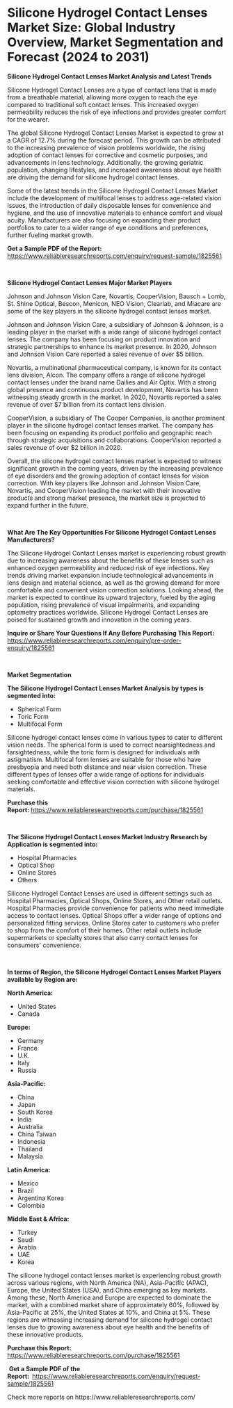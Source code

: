 <p><h1>Silicone Hydrogel Contact Lenses Market Size: Global Industry Overview, Market Segmentation and Forecast (2024 to 2031)</h1></p><p><strong>Silicone Hydrogel Contact Lenses Market Analysis and Latest Trends</strong></p>
<p><p>Silicone Hydrogel Contact Lenses are a type of contact lens that is made from a breathable material, allowing more oxygen to reach the eye compared to traditional soft contact lenses. This increased oxygen permeability reduces the risk of eye infections and provides greater comfort for the wearer.</p><p>The global Silicone Hydrogel Contact Lenses Market is expected to grow at a CAGR of 12.7% during the forecast period. This growth can be attributed to the increasing prevalence of vision problems worldwide, the rising adoption of contact lenses for corrective and cosmetic purposes, and advancements in lens technology. Additionally, the growing geriatric population, changing lifestyles, and increased awareness about eye health are driving the demand for silicone hydrogel contact lenses.</p><p>Some of the latest trends in the Silicone Hydrogel Contact Lenses Market include the development of multifocal lenses to address age-related vision issues, the introduction of daily disposable lenses for convenience and hygiene, and the use of innovative materials to enhance comfort and visual acuity. Manufacturers are also focusing on expanding their product portfolios to cater to a wider range of eye conditions and preferences, further fueling market growth.</p></p>
<p><strong>Get a Sample PDF of the Report:&nbsp;</strong> <a href="https://www.reliableresearchreports.com/enquiry/request-sample/1825561">https://www.reliableresearchreports.com/enquiry/request-sample/1825561</a></p>
<p>&nbsp;</p>
<p><strong>Silicone Hydrogel Contact Lenses Major Market Players</strong></p>
<p><p>Johnson and Johnson Vision Care, Novartis, CooperVision, Bausch + Lomb, St. Shine Optical, Bescon, Menicon, NEO Vision, Clearlab, and Miacare are some of the key players in the silicone hydrogel contact lenses market.</p><p>Johnson and Johnson Vision Care, a subsidiary of Johnson & Johnson, is a leading player in the market with a wide range of silicone hydrogel contact lenses. The company has been focusing on product innovation and strategic partnerships to enhance its market presence. In 2020, Johnson and Johnson Vision Care reported a sales revenue of over $5 billion.</p><p>Novartis, a multinational pharmaceutical company, is known for its contact lens division, Alcon. The company offers a range of silicone hydrogel contact lenses under the brand name Dailies and Air Optix. With a strong global presence and continuous product development, Novartis has been witnessing steady growth in the market. In 2020, Novartis reported a sales revenue of over $7 billion from its contact lens division.</p><p>CooperVision, a subsidiary of The Cooper Companies, is another prominent player in the silicone hydrogel contact lenses market. The company has been focusing on expanding its product portfolio and geographic reach through strategic acquisitions and collaborations. CooperVision reported a sales revenue of over $2 billion in 2020.</p><p>Overall, the silicone hydrogel contact lenses market is expected to witness significant growth in the coming years, driven by the increasing prevalence of eye disorders and the growing adoption of contact lenses for vision correction. With key players like Johnson and Johnson Vision Care, Novartis, and CooperVision leading the market with their innovative products and strong market presence, the market size is projected to expand further in the future.</p></p>
<p>&nbsp;</p>
<p><strong>What Are The Key Opportunities For Silicone Hydrogel Contact Lenses Manufacturers?</strong></p>
<p><p>The Silicone Hydrogel Contact Lenses market is experiencing robust growth due to increasing awareness about the benefits of these lenses such as enhanced oxygen permeability and reduced risk of eye infections. Key trends driving market expansion include technological advancements in lens design and material science, as well as the growing demand for more comfortable and convenient vision correction solutions. Looking ahead, the market is expected to continue its upward trajectory, fueled by the aging population, rising prevalence of visual impairments, and expanding optometry practices worldwide. Silicone Hydrogel Contact Lenses are poised for sustained growth and innovation in the coming years.</p></p>
<p><strong>Inquire or Share Your Questions If Any Before Purchasing This Report:</strong> <a href="https://www.reliableresearchreports.com/enquiry/pre-order-enquiry/1825561">https://www.reliableresearchreports.com/enquiry/pre-order-enquiry/1825561</a></p>
<p>&nbsp;</p>
<p><strong>Market Segmentation</strong></p>
<p><strong>The Silicone Hydrogel Contact Lenses Market Analysis by types is segmented into:</strong></p>
<p><ul><li>Spherical Form</li><li>Toric Form</li><li>Multifocal Form</li></ul></p>
<p><p>Silicone hydrogel contact lenses come in various types to cater to different vision needs. The spherical form is used to correct nearsightedness and farsightedness, while the toric form is designed for individuals with astigmatism. Multifocal form lenses are suitable for those who have presbyopia and need both distance and near vision correction. These different types of lenses offer a wide range of options for individuals seeking comfortable and effective vision correction with silicone hydrogel materials.</p></p>
<p><strong>Purchase this Report:&nbsp;</strong><a href="https://www.reliableresearchreports.com/purchase/1825561">https://www.reliableresearchreports.com/purchase/1825561</a></p>
<p>&nbsp;</p>
<p><strong>The Silicone Hydrogel Contact Lenses Market Industry Research by Application is segmented into:</strong></p>
<p><ul><li>Hospital Pharmacies</li><li>Optical Shop</li><li>Online Stores</li><li>Others</li></ul></p>
<p><p>Silicone Hydrogel Contact Lenses are used in different settings such as Hospital Pharmacies, Optical Shops, Online Stores, and Other retail outlets. Hospital Pharmacies provide convenience for patients who need immediate access to contact lenses. Optical Shops offer a wider range of options and personalized fitting services. Online Stores cater to customers who prefer to shop from the comfort of their homes. Other retail outlets include supermarkets or specialty stores that also carry contact lenses for consumers' convenience.</p></p>
<p>&nbsp;</p>
<p><strong>In terms of Region, the Silicone Hydrogel Contact Lenses Market Players available by Region are:</strong></p>
<p>
    <p> <strong> North America: </strong>
        <ul>
            <li>United States</li>
            <li>Canada</li>
        </ul>
        </p> 
    <p> <strong> Europe: </strong>
        <ul>
            <li>Germany</li>
            <li>France</li>
            <li>U.K.</li>
            <li>Italy</li>
            <li>Russia</li>
        </ul>
        </p> 
    <p> <strong> Asia-Pacific: </strong>
        <ul>
            <li>China</li>
            <li>Japan</li>
            <li>South Korea</li>
            <li>India</li>
            <li>Australia</li>
            <li>China Taiwan</li>
            <li>Indonesia</li>
            <li>Thailand</li>
            <li>Malaysia</li>
        </ul>
        </p> 
    <p> <strong> Latin America: </strong>
        <ul>
            <li>Mexico</li>
            <li>Brazil</li>
            <li>Argentina Korea</li>
            <li>Colombia</li>
        </ul>
        </p> 
    <p> <strong> Middle East & Africa: </strong>
        <ul>
            <li>Turkey</li>
            <li>Saudi</li>
            <li>Arabia</li>
            <li>UAE</li>
            <li>Korea</li>
        </ul>
    </p>
    </p>
<p><p>The silicone hydrogel contact lenses market is experiencing robust growth across various regions, with North America (NA), Asia-Pacific (APAC), Europe, the United States (USA), and China emerging as key markets. Among these, North America and Europe are expected to dominate the market, with a combined market share of approximately 60%, followed by Asia-Pacific at 25%, the United States at 10%, and China at 5%. These regions are witnessing increasing demand for silicone hydrogel contact lenses due to growing awareness about eye health and the benefits of these innovative products.</p></p>
<p><strong>Purchase this Report: </strong><a href="https://www.reliableresearchreports.com/purchase/1825561">https://www.reliableresearchreports.com/purchase/1825561</a></p>
<p>&nbsp;<strong>Get a Sample PDF of the Report:&nbsp;&nbsp;</strong><a href="https://www.reliableresearchreports.com/enquiry/request-sample/1825561">https://www.reliableresearchreports.com/enquiry/request-sample/1825561</a></p>
<p><strong></strong></p>
<p>Check more reports on https://www.reliableresearchreports.com/</p>